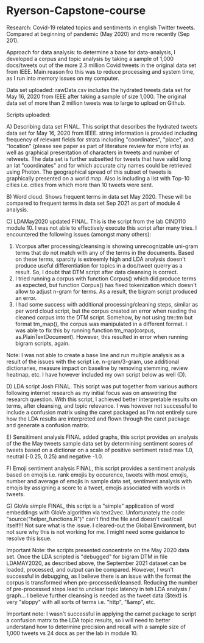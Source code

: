# Ryerson-Capstone-course
Research:
Covid-19 related topics and sentiments in english Twitter tweets. Compared at beginning of pandemic (May 2020) and more recently (Sep 201).

Approach for data analysis: to determine a base for data-analysis, I developed a corpus and topic analysis by taking a sample of 1,000 docs/tweets out of the more 2.3 million Covid tweets in the original data set from IEEE. Main reason fro this was to reduce processing and system time, as I run into memory issues on my computer.

Data set uploaded: rawData.csv includes the hydrated tweets data set for May 16, 2020 from IEEE after taking a sample of size 1,000. The original data set of more than 2 million tweets was to large to upload on Github.

Scripts uploaded:

A) Describing data set FINAL. This script that describes the hydrated tweets data set for May 16, 2020 from IEEE. string information is provided including frequency of relevant fields for strata including "coordinates", "place", and "location" (please see paper as part of literature review for more info) as well as graphical presentation of characters in tweets and number of retweets. The data set is further subsetted for tweets that have valid long an lat "coordinates" and for which accurate city names could be retrieved using Photon. The geographical spread of this subset of tweets is graphically presented on a world map. Also is including a list with Top-10 cities i.e. cities from which more than 10 tweets were sent.

B) Word cloud. Shows frequent terms in data set May 2020. These will be compared to frequent terms in data set Sep 2021 as part of module 4 analysis.

C) LDAMay2020 updated FINAL. This is the script from the lab CIND110 module 10. I was not able to effectively execute this script after many tries. 
I encountered the following issues (amongst many others): 

  1) Vcorpus after processing/cleansing is showing unrecognizable uni-gram terms that do not match with any of the terms in the documents. Based on these terms, sparcity is extreemly high and LDA analysis doesn't produce useful differentiation for topics in a doc/tweet querry as a result. So, I doubt that DTM script after data cleansing is correct.
  2) I tried running a corpus with function Corpus() which did produce terms as expected, but function Corpus() has fixed tokenization which doesn't allow to adjust n-gram for terms. As a result, the bigram script produced an error.
  3) I had some success with additional processing/cleaning steps, similar as per word cloud script, but the corpus created an error when reading the cleaned corpus into the DTM script. Somehow, by not using tm::tm but format tm_map(), the corpus was manipulated in a different format. I was able to fix this by running function tm_map(corpus, as.PlainTextDocument). However, this resulted in error when running bigram scripts, again.

Note: I was not able to create a base line and run multiple analysis as a result of the issues with the script i.e. n-gram/3-gram, use additional dictionaries, measure impact on baseline by removing stemming, review heatmap, etc. I have however included my own script below as well (D).  

D) LDA script Josh FINAL. This script was put together from various authors following internet research as my initial focus was on answering the research question. With this script, I achieved better interpretable results on terms, after cleansing, and topic relevance. I was however not successful to include a confusion matrix using the caret packaged as I'm not entirely sure how the LDA results are interpreted and flown through the caret package and generate a confusion matrix.

E) Sensitiment analysis FINAL added graphs, this script provides an analysis of the the May tweets sample data set by determining sentiment scores of tweets based on a dictionar on a scale of positive sentiment rated max 1.0, neutral (-0.25, 0.25) and negative -1.0. 

F) Emoji sentiment analysis FINAL, this script provides a sentiment analysis based on emojis i.e. rank emojis by occurence, tweets with most emojis, number and average of emojis in sample data set, sentiment analysis with emojis by assigning a score to a tweet, emojis associated with words in tweets. 


G) GloVe simple FINAL, this script is a "simple" application of word embeddings with GloVe algorithm via text2vec. Unfortunately the code: "source("helper_functions.R")" can't find the file and doesn't cast/call itself!!! Not sure what is the issue. I cleared-out the Global Environment, but not sure why this is not working for me. I might need some guidance to resolve this issue.


Important Note: the scripts presented concentrate on the May 2020 data set. Once the LDA scripted is "debugged" for bigram DTM in file LDAMAY2020, as described above, the September 2021 dataset can be loaded, processed, and output can be compared. However, I wsn't successful in debugging, as I believe there is an issue with the format the corpus is transformed when pre-processed/cleansed. Reducing the number of pre-processed steps lead to unclear topic latency in teh LDA analysis / graph... I believe further cleansing is needed as the tweet data ($text) is very "sloppy" with all sorts of terms i.e. "http", "&amp", etc.

Important note: I wasn't successful in applying the carnet package to script a confusion matrx to the LDA topic results, so i will need to better understand how to determine precision and recall with a sample size of 1,000 tweets vs 24 docs as per the lab in module 10. 
